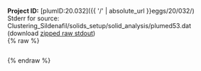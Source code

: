 **Project ID:** [plumID:20.032]({{ '/' | absolute_url }}eggs/20/032/)  
Stderr for source:  Clustering_Sildenafil/solids_setup/solid_analysis/plumed53.dat   
(download [zipped raw stdout](plumed53.dat.plumed.stdout.txt.zip))  
{% raw %}
<pre>
</pre>
{% endraw %}
